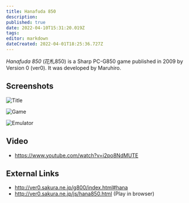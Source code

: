 ```yaml
---
title: Hanafuda 850
description: 
published: true
date: 2022-04-10T15:31:20.019Z
tags: 
editor: markdown
dateCreated: 2022-04-01T18:25:36.727Z
---
```


_Hanafuda 850_ (<span lang='ja'>花札850</span>) is a Sharp PC-G850 game published in 2009 by Version 0 (ver0).
It was developed by Maruhiro.

## Screenshots

![Title](http://ver0.sakura.ne.jp/g800/hana_20091204_title.jpg)

![Game](http://ver0.sakura.ne.jp/g800/hana_20091204_game.jpg)

![Emulator](http://ver0.sakura.ne.jp/g800/hana_20091204_game2.png)

## Video
- https://www.youtube.com/watch?v=i2po8NdMUTE

## External Links
- http://ver0.sakura.ne.jp/g800/index.html#hana
- http://ver0.sakura.ne.jp/js/hana850.html (Play in browser)